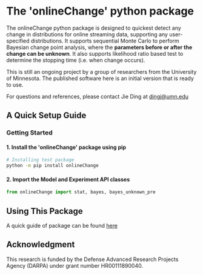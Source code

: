 # The 'onlineChange' python package
The onlineChange python package is designed to quickest detect any change in distributions for online streaming data, supporting any user-specified distributions. It supports sequential Monte Carlo to perform Bayesian change point analysis, where the **parameters before or after the change can be unknown**. It also supports likelihood ratio based test to determine the stopping time (i.e. when change occurs).

This is still an ongoing project by a group of researchers from the University of Minnesota. The published software here is an initial version that is ready to use.

For questions and references, please contact Jie Ding at dingj@umn.edu

## A Quick Setup Guide

### Getting Started

#### 1. Install the 'onlineChange' package using pip

```bash
# Installing test package
python -m pip install onlineChange

```
#### 2. Import the Model and Experiment API classes

```python
from onlineChange import stat, bayes, bayes_unknown_pre
```
## Using This Package

A quick guide of package can be found [here](https://github.com/JieGroup/onlineChange/blob/master/vignettes/user-guide.pdf)

## Acknowledgment

This research is funded by the Defense Advanced Research Projects Agency (DARPA) under grant number HR00111890040.
